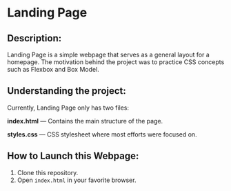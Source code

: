 # Landing Page

## Description:

Landing Page is a simple webpage that serves as a general layout for a homepage. The motivation behind the project was to practice CSS concepts such as Flexbox and Box Model.

## Understanding the project: 

Currently, Landing Page only has two files:

**index.html** — Contains the main structure of the page.

**styles.css** — CSS stylesheet where most efforts were focused on.

## How to Launch this Webpage:

1) Clone this repository.
2) Open `index.html` in your favorite browser.
